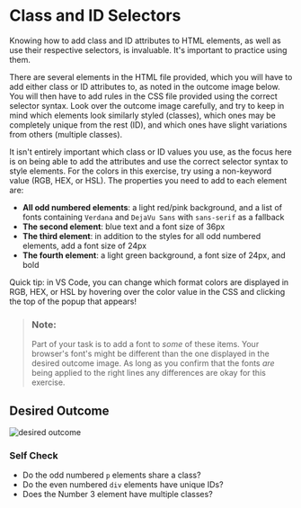 # Class and ID Selectors
Knowing how to add class and ID attributes to HTML elements, as well as use
their respective selectors, is invaluable. It's important to practice using
them.

There are several elements in the HTML file provided, which you will have to add
either class or ID attributes to, as noted in the outcome image below. You will
then have to add rules in the CSS file provided using the correct selector
syntax. Look over the outcome image carefully, and try to keep in mind which
elements look similarly styled (classes), which ones may be completely unique
from the rest (ID), and which ones have slight variations from others (multiple
classes).

It isn't entirely important which class or ID values you use, as the focus here
is on being able to add the attributes and use the correct selector syntax to
style elements. For the colors in this exercise, try using a non-keyword value
(RGB, HEX, or HSL). The properties you need to add to each element are:

* **All odd numbered elements**: a light red/pink background, and a list of
  fonts containing `Verdana` and `DejaVu Sans` with `sans-serif` as a fallback
* **The second element**: blue text and a font size of 36px
* **The third element**: in addition to the styles for all odd numbered
  elements, add a font size of 24px
* **The fourth element**: a light green background, a font size of 24px, and
  bold

Quick tip: in VS Code, you can change which format colors are displayed in RGB,
HEX, or HSL by hovering over the color value in the CSS and clicking the top of
the popup that appears!

> ### Note:
> Part of your task is to add a font to _some_ of these items. Your browser's
> font's might be different than the one displayed in the desired outcome image.
> As long as you confirm that the fonts _are_ being applied to the right lines
> any differences are okay for this exercise.

## Desired Outcome
![desired outcome](./desired-outcome.png)


### Self Check
- Do the odd numbered `p` elements share a class?
- Do the even numbered `div` elements have unique IDs?
- Does the Number 3 element have multiple classes?
